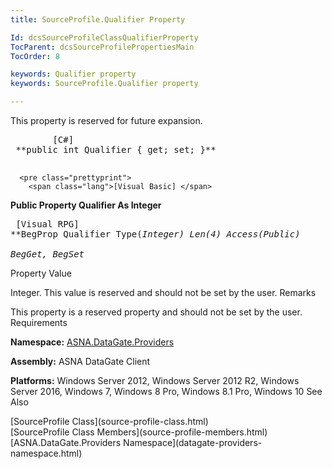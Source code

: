 ```yaml
---
title: SourceProfile.Qualifier Property

Id: dcsSourceProfileClassQualifierProperty
TocParent: dcsSourceProfilePropertiesMain
TocOrder: 8

keywords: Qualifier property
keywords: SourceProfile.Qualifier property

---
```


This property is reserved for future expansion. 
<pre class="prettyprint">
        <span class="lang">[C#]</span>
 **public int Qualifier { get; set; }** 
      </pre>
      <pre class="prettyprint">
        <span class="lang">[Visual Basic] </span>
 **Public Property Qualifier As Integer** 
      </pre>
      <pre class="prettyprint">
        <span class="lang">[Visual RPG]</span>
 **BegProp Qualifier Type(*Integer) Len(4) Access(*Public)<br />   BegGet, BegSet** 
      </pre>

Property Value

Integer. This value is reserved and should not be set by the user.
Remarks

This property is a reserved property and should not be set by the user. 
Requirements

**Namespace:** [ASNA.DataGate.Providers](datagate-providers-namespace.html)

<span> **Assembly:** ASNA DataGate Client</span> 

<span> **Platforms:** Windows Server 2012, Windows Server 2012 R2, Windows Server 2016, Windows 7, Windows 8 Pro, Windows 8.1 Pro, Windows 10</span>
See Also

<dl />
      [SourceProfile Class](source-profile-class.html)
      <br />
      [SourceProfile Class Members](source-profile-members.html)
      <br />
      [ASNA.DataGate.Providers Namespace](datagate-providers-namespace.html)

